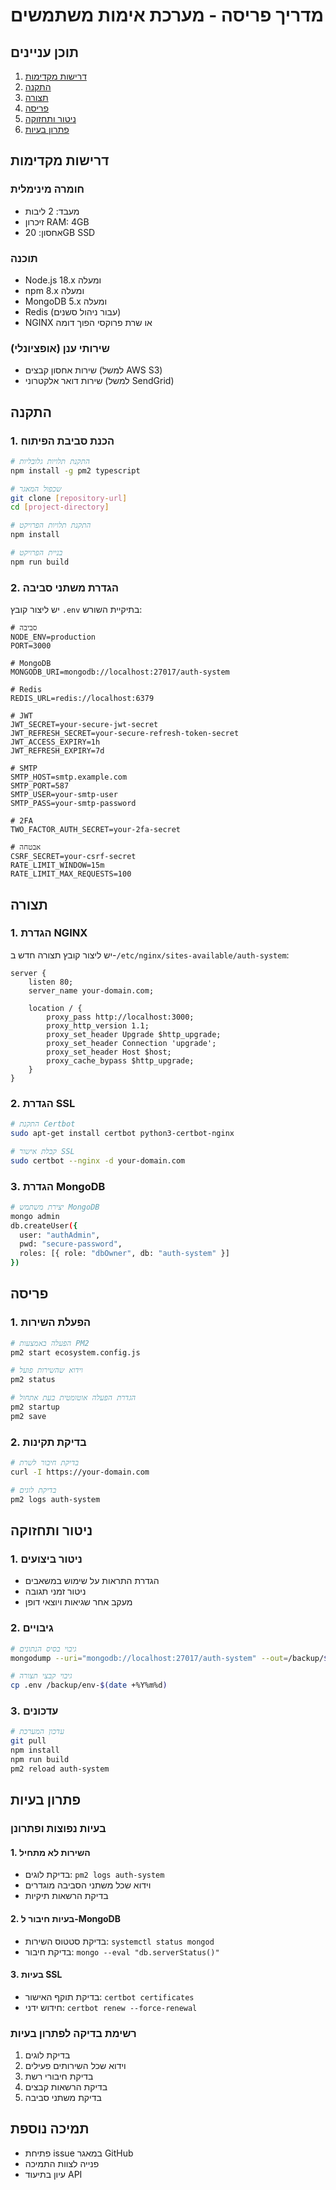 # מדריך פריסה - מערכת אימות משתמשים

## תוכן עניינים
1. [דרישות מקדימות](#דרישות-מקדימות)
2. [התקנה](#התקנה)
3. [תצורה](#תצורה)
4. [פריסה](#פריסה)
5. [ניטור ותחזוקה](#ניטור-ותחזוקה)
6. [פתרון בעיות](#פתרון-בעיות)

## דרישות מקדימות

### חומרה מינימלית
- מעבד: 2 ליבות
- זיכרון RAM: 4GB
- אחסון: 20GB SSD

### תוכנה
- Node.js 18.x ומעלה
- npm 8.x ומעלה
- MongoDB 5.x ומעלה
- Redis (עבור ניהול סשנים)
- NGINX או שרת פרוקסי הפוך דומה

### שירותי ענן (אופציונלי)
- שירות אחסון קבצים (למשל AWS S3)
- שירות דואר אלקטרוני (למשל SendGrid)

## התקנה

### 1. הכנת סביבת הפיתוח
```bash
# התקנת תלויות גלובליות
npm install -g pm2 typescript

# שכפול המאגר
git clone [repository-url]
cd [project-directory]

# התקנת תלויות הפרויקט
npm install

# בניית הפרויקט
npm run build
```

### 2. הגדרת משתני סביבה
יש ליצור קובץ `.env` בתיקיית השורש:

```env
# סביבה
NODE_ENV=production
PORT=3000

# MongoDB
MONGODB_URI=mongodb://localhost:27017/auth-system

# Redis
REDIS_URL=redis://localhost:6379

# JWT
JWT_SECRET=your-secure-jwt-secret
JWT_REFRESH_SECRET=your-secure-refresh-token-secret
JWT_ACCESS_EXPIRY=1h
JWT_REFRESH_EXPIRY=7d

# SMTP
SMTP_HOST=smtp.example.com
SMTP_PORT=587
SMTP_USER=your-smtp-user
SMTP_PASS=your-smtp-password

# 2FA
TWO_FACTOR_AUTH_SECRET=your-2fa-secret

# אבטחה
CSRF_SECRET=your-csrf-secret
RATE_LIMIT_WINDOW=15m
RATE_LIMIT_MAX_REQUESTS=100
```

## תצורה

### 1. הגדרת NGINX
יש ליצור קובץ תצורה חדש ב-`/etc/nginx/sites-available/auth-system`:

```nginx
server {
    listen 80;
    server_name your-domain.com;

    location / {
        proxy_pass http://localhost:3000;
        proxy_http_version 1.1;
        proxy_set_header Upgrade $http_upgrade;
        proxy_set_header Connection 'upgrade';
        proxy_set_header Host $host;
        proxy_cache_bypass $http_upgrade;
    }
}
```

### 2. הגדרת SSL
```bash
# התקנת Certbot
sudo apt-get install certbot python3-certbot-nginx

# קבלת אישור SSL
sudo certbot --nginx -d your-domain.com
```

### 3. הגדרת MongoDB
```bash
# יצירת משתמש MongoDB
mongo admin
db.createUser({
  user: "authAdmin",
  pwd: "secure-password",
  roles: [{ role: "dbOwner", db: "auth-system" }]
})
```

## פריסה

### 1. הפעלת השירות
```bash
# הפעלה באמצעות PM2
pm2 start ecosystem.config.js

# וידוא שהשירות פועל
pm2 status

# הגדרת הפעלה אוטומטית בעת אתחול
pm2 startup
pm2 save
```

### 2. בדיקת תקינות
```bash
# בדיקת חיבור לשרת
curl -I https://your-domain.com

# בדיקת לוגים
pm2 logs auth-system
```

## ניטור ותחזוקה

### 1. ניטור ביצועים
- הגדרת התראות על שימוש במשאבים
- ניטור זמני תגובה
- מעקב אחר שגיאות ויוצאי דופן

### 2. גיבויים
```bash
# גיבוי בסיס הנתונים
mongodump --uri="mongodb://localhost:27017/auth-system" --out=/backup/$(date +%Y%m%d)

# גיבוי קבצי תצורה
cp .env /backup/env-$(date +%Y%m%d)
```

### 3. עדכונים
```bash
# עדכון המערכת
git pull
npm install
npm run build
pm2 reload auth-system
```

## פתרון בעיות

### בעיות נפוצות ופתרונן

#### 1. השירות לא מתחיל
- בדיקת לוגים: `pm2 logs auth-system`
- וידוא שכל משתני הסביבה מוגדרים
- בדיקת הרשאות תיקיות

#### 2. בעיות חיבור ל-MongoDB
- בדיקת סטטוס השירות: `systemctl status mongod`
- בדיקת חיבור: `mongo --eval "db.serverStatus()"`

#### 3. בעיות SSL
- בדיקת תוקף האישור: `certbot certificates`
- חידוש ידני: `certbot renew --force-renewal`

### רשימת בדיקה לפתרון בעיות
1. בדיקת לוגים
2. וידוא שכל השירותים פעילים
3. בדיקת חיבורי רשת
4. בדיקת הרשאות קבצים
5. בדיקת משתני סביבה

## תמיכה נוספת
- פתיחת issue במאגר GitHub
- פנייה לצוות התמיכה
- עיון בתיעוד API 